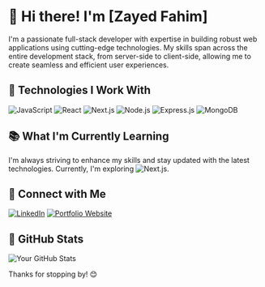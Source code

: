 # 👋 Hi there! I'm [Zayed Fahim]

I'm a passionate full-stack developer with expertise in building robust web applications using cutting-edge technologies. My skills span across the entire development stack, from server-side to client-side, allowing me to create seamless and efficient user experiences.

## 🚀 Technologies I Work With

![JavaScript](https://img.shields.io/badge/-JavaScript-F7DF1E?logo=javascript&logoColor=white&style=flat-square)
![React](https://img.shields.io/badge/-React-61DAFB?logo=react&logoColor=white&style=flat-square)
![Next.js](https://img.shields.io/badge/-Next.js-000000?logo=next.js&logoColor=white&style=flat-square)
![Node.js](https://img.shields.io/badge/-Node.js-339933?logo=node.js&logoColor=white&style=flat-square)
![Express.js](https://img.shields.io/badge/-Express.js-000000?logo=express&logoColor=white&style=flat-square)
![MongoDB](https://img.shields.io/badge/-MongoDB-47A248?logo=mongodb&logoColor=white&style=flat-square)

## 📚 What I'm Currently Learning

I'm always striving to enhance my skills and stay updated with the latest technologies. Currently, I'm exploring ![Next.js](https://img.shields.io/badge/-Next.js-000000?logo=next.js&logoColor=white&style=flat-square).

## 🤝 Connect with Me

[![LinkedIn](https://img.shields.io/badge/-LinkedIn-0077B5?logo=linkedin&logoColor=white&style=flat-square)](https://www.linkedin.com/in/zayed-fahim/)
[![Portfolio Website](https://img.shields.io/badge/-Portfolio-000000?style=flat-square)](https://zayed-fahim.web.app/)

## 🌈 GitHub Stats

![Your GitHub Stats](https://github-readme-stats.vercel.app/api?username=Zayed-Fahim&show_icons=true&hide=contribs,issues&theme=radical)

Thanks for stopping by! 😊
